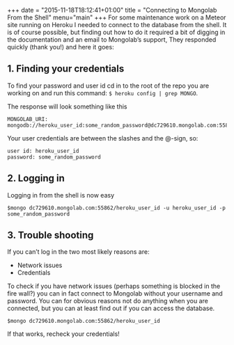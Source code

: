 +++
date = "2015-11-18T18:12:41+01:00"
title = "Connecting to Mongolab From the Shell"
menu="main"
+++
For some maintenance work on a Meteor site running on Heroku I needed to connect to the database from the shell. It is of course possible, but finding out how to do it required a bit of digging in the documentation and an email to Mongolab’s support, They responded quickly (thank you!) and here it goes:

## 1. Finding your credentials
To find your password and user id cd in to the root of the repo you are working on and run this command: `$ heroku config | grep MONGO`.

The response will look something like this
````
MONGOLAB_URI:    mongodb://heroku_user_id:some_random_password@dc729610.mongolab.com:55862/heroku_user_id
````

Your user credentials are between the slashes and the @-sign, so:
````
user id: heroku_user_id
password: some_random_password
````

## 2. Logging in
Logging in from the shell is now easy
````
$mongo dc729610.mongolab.com:55862/heroku_user_id -u heroku_user_id -p some_random_password
````

## 3. Trouble shooting
If you can’t log in the two most likely reasons are:
- Network issues
- Credentials

To check if you have network issues (perhaps something is blocked in the fire wall?) you can in fact connect to Mongolab without your username and password. You can for obvious reasons not do anything when you are connected, but you can at least find out if you can access the database. 
````
$mongo dc729610.mongolab.com:55862/heroku_user_id
````

If that works, recheck your credentials!


